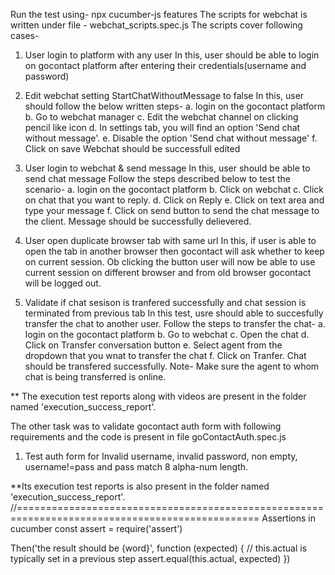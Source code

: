 Run the test using-  npx cucumber-js features 
The scripts for webchat is written under file - webchat_scripts.spec.js
The scripts cover following cases-

1. User login to platform with any user
In this, user should be able to login on gocontact platform after entering their credentials(username and password) 

2. Edit webchat setting StartChatWithoutMessage to false
In this, user should follow the below written steps-
a. login on the gocontact platform
b. Go to webchat manager
c. Edit the webchat channel on clicking pencil like icon
d. In settings tab, you will find an option 'Send chat without message'.
e. Disable the option 'Send chat without message'
f. Click on save
Webchat should be successfull edited

3. User login to webchat & send message
In this, user should be able to send chat message
Follow the steps described below to test the scenario-
a. login on the gocontact platform
b. Click on webchat
c. Click on chat that you want to reply.
d. Click on Reply
e. Click on text area and type your message
f. Click on send button to send the chat message to the client.
Message should be successfully delievered.

4. User open duplicate browser tab with same url
In this, if user is able to open the tab in another browser then gocontact will ask whether to keep on current session. Ob clicking the button user will now be able to use current session on different browser and from old browser gocontact will be logged out.

5. Validate if chat sesison is tranfered successfully and chat session is terminated from previous tab
In this test, usre should able to succesfully transfer the chat to another user. Follow the steps to transfer the chat-
a. login on the gocontact platform
b. Go to webchat
c. Open the chat
d. Click on Transfer conversation button
e. Select agent from the dropdown that you wnat to transfer the chat
f. Click on Tranfer.
Chat should be transfered successfully.
Note- Make sure the agent to whom chat is being transferred is online.


** The execution test reports along with videos are present in the folder named 'execution_success_report'.

The other task was to validate gocontact auth form with following requirements and the code is present in file goContactAuth.spec.js
1. Test auth form for Invalid username, invalid password, non empty, 
username!=pass and pass match 8 alpha-num length.


**Its execution test reports is also  present in the folder named 'execution_success_report'.
//================================================================================================
Assertions in cucumber
const assert = require('assert')

Then('the result should be {word}', function (expected) {
  // this.actual is typically set in a previous step
  assert.equal(this.actual, expected)
})

